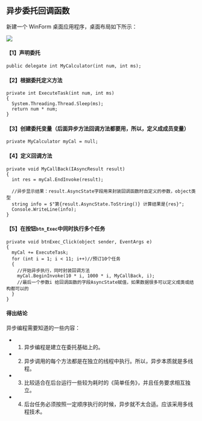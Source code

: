 ## 异步委托回调函数

新建一个 WinForm 桌面应用程序，桌面布局如下所示：

![](https://github.com/Damon-Salvatore/CSharp-Learning/tree/master/AsynProgramming/imgs)

#### 【1】声明委托

```
public delegate int MyCalculator(int num, int ms);
```

#### 【2】根据委托定义方法

```
private int ExecuteTask(int num, int ms)
{
  System.Threading.Thread.Sleep(ms);
  return num * num;
}
```

#### 【3】创建委托变量（后面异步方法回调方法都要用，所以，定义成成员变量）

```
private MyCalculator myCal = null;
```

#### 【4】定义回调方法

```
private void MyCallBack(IAsyncResult result)
{
  int res = myCal.EndInvoke(result);

  //异步显示结果：result.AsyncState字段用来封装回调函数时自定义的参数，object类型
  string info = $"第{result.AsyncState.ToString()} 计算结果是{res}";
  Console.WriteLine(info);
}
```

#### 【5】在按钮`btn_Exec`中同时执行多个任务

```
private void btnExec_Click(object sender, EventArgs e)
{
  myCal += ExecuteTask;
  for (int i = 1; i < 11; i++)//预订10个任务
  {
    //开始异步执行，同时封装回调方法
    myCal.BeginInvoke(10 * i, 1000 * i, MyCallBack, i);
    //最后一个参数i 给回调函数的字段AsyncState赋值，如果数据很多可以定义成类或结构都可以的
  }
}
```

#### 得出结论

异步编程需要知道的一些内容：

- 1. 异步编程是建立在委托基础上的。
- 2. 异步调用的每个方法都是在独立的线程中执行。所以，异步本质就是多线程。
- 3. 比较适合在后台运行一些较为耗时的《简单任务》，并且任务要求相互独立。
- 4. 后台任务必须按照一定顺序执行的时候，异步就不太合适。应该采用多线程技术。
